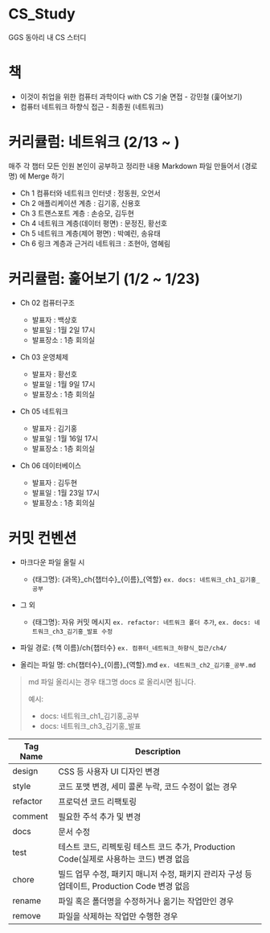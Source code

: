 # CS_Study

GGS 동아리 내 CS 스터디

# 책

- 이것이 취업을 위한 컴퓨터 과학이다 with CS 기술 면접 - 강민철 (훑어보기)
- 컴퓨터 네트워크 하향식 접근 - 최종원 (네트워크)

# 커리큘럼: 네트워크 (2/13 ~ )

매주 각 챕터 모든 인원 본인이 공부하고 정리한 내용 Markdown 파일 만들어서 (경로명) 에 Merge 하기

- Ch 1 컴퓨터와 네트워크 인터넷 : 정동원, 오언서
- Ch 2 애플리케이션 계층 : 김기홍, 신용호
- Ch 3 트랜스포트 계층 : 손승모, 김두현
- Ch 4 네트워크 계층(데이터 평면) : 문정진, 황선호
- Ch 5 네트워크 계층(제어 평면) : 박예린, 송유태
- Ch 6 링크 계층과 근거리 네트워크 : 조현아, 염혜림

# 커리큘럼: 훑어보기 (1/2 ~ 1/23)

- Ch 02 컴퓨터구조

  - 발표자 : 백상호
  - 발표일 : 1월 2일 17시
  - 발표장소 : 1층 회의실
- Ch 03 운영체제

  - 발표자 : 황선호
  - 발표일 : 1월 9일 17시
  - 발표장소 : 1층 회의실
- Ch 05 네트워크

  - 발표자 : 김기홍
  - 발표일 : 1월 16일 17시
  - 발표장소 : 1층 회의실
- Ch 06 데이터베이스

  - 발표자 : 김두현
  - 발표일 : 1월 23일 17시
  - 발표장소 : 1층 회의실

# 커밋 컨벤션

- 마크다운 파일 올릴 시

  - {태그명}: {과목}\_ch{챕터수}\_{이름}\_{역할} `ex. docs: 네트워크_ch1_김기홍_공부`
- 그 외

  - {태그명}: 자유 커밋 메시지 `ex. refactor: 네트워크 폴더 추가`, `ex. docs: 네트워크_ch3_김기홍_발표 수정`
- 파일 경로: {책 이름}/ch{챕터수} `ex. 컴퓨터_네트워크_하향식_접근/ch4/`
- 올리는 파일 명: ch{챕터수}\_{이름}\_{역할}.md `ex. 네트워크_ch2_김기홍_공부.md`

> md 파일 올리시는 경우 태그명 docs 로 올리시면 됩니다.
>
> 예시:
>
> - docs: 네트워크_ch1_김기홍_공부
> - docs: 네트워크_ch3_김기홍_발표

| Tag Name | Description                                                                                   |
| -------- | --------------------------------------------------------------------------------------------- |
| design   | CSS 등 사용자 UI 디자인 변경                                                                  |
| style    | 코드 포맷 변경, 세미 콜론 누락, 코드 수정이 없는 경우                                         |
| refactor | 프로덕션 코드 리팩토링                                                                        |
| comment  | 필요한 주석 추가 및 변경                                                                      |
| docs     | 문서 수정                                                                                     |
| test     | 테스트 코드, 리펙토링 테스트 코드 추가, Production Code(실제로 사용하는 코드) 변경 없음       |
| chore    | 빌드 업무 수정, 패키지 매니저 수정, 패키지 관리자 구성 등 업데이트, Production Code 변경 없음 |
| rename   | 파일 혹은 폴더명을 수정하거나 옮기는 작업만인 경우                                            |
| remove   | 파일을 삭제하는 작업만 수행한 경우                                                            |
